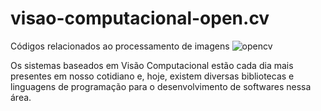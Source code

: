 # visao-computacional-open.cv
Códigos relacionados ao processamento de imagens
![opencv](https://user-images.githubusercontent.com/105239586/169717351-e50203f9-25d2-4c80-a4f2-1e7c9c0ea0db.jpg)

Os sistemas	baseados em Visão Computacional	estão	cada dia mais presentes	em nosso cotidiano e, hoje, existem diversas bibliotecas e linguagens de programação para o desenvolvimento de softwares nessa área.
